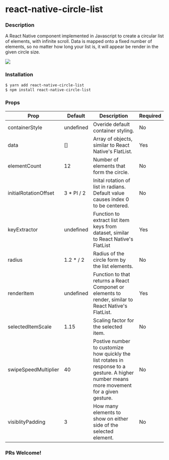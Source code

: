 # react-native-circle-list

### Description

A React Native component implemented in Javascript to create a circular list of elements, with infinite scroll. Data is mapped onto a fixed number of elements, so no matter how long your list is, it will appear be render in the given circle size.

![](react-native-circle-menu.gif)

### Installation

```sh
$ yarn add react-native-circle-list
$ npm install react-native-circle-list
```

### Props

| Prop                  | Default                   | Description                                                                                                                                 | Required |
| --------------------- | ------------------------- | ------------------------------------------------------------------------------------------------------------------------------------------- | -------- |
| containerStyle        | undefined                 | Overide default container styling.                                                                                                          | No       |
| data                  | []                        | Array of objects, similar to React Native's FlatList.                                                                                       | Yes      |
| elementCount          | 12                        | Number of elements that form the circle.                                                                                                    | No       |
| initialRotationOffset | 3 \* PI / 2               | Inital rotation of list in radians. Default value causes index 0 to be centered.                                                            | No       |
| keyExtractor          | undefined                 | Function to extract list item keys from dataset, similar to React Native's FlatList                                                         | Yes      |
| radius                | 1.2 \* <screen-width> / 2 | Radius of the circle form by the list elements.                                                                                             | No       |
| renderItem            | undefined                 | Function to that returns a React Componet or elements to render, similar to React Native's FlatList.                                        | Yes      |
| selectedItemScale     | 1.15                      | Scaling factor for the selected item.                                                                                                       | No       |
| swipeSpeedMultiplier  | 40                        | Postive number to customize how quickly the list rotates in response to a gesture. A higher number means more movement for a given gesture. | No       |
| visiblityPadding      | 3                         | How many elements to show on either side of the selected element.                                                                           | No       |

### PRs Welcome!
